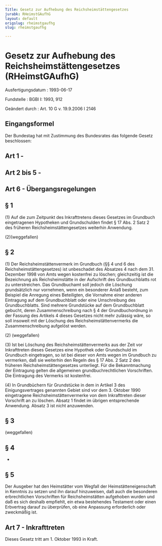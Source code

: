 ```yaml
---
Title: Gesetz zur Aufhebung des Reichsheimstättengesetzes
jurabk: RHeimstGAufhG
layout: default
origslug: rheimstgaufhg
slug: rheimstgaufhg

---
```


# Gesetz zur Aufhebung des Reichsheimstättengesetzes (RHeimstGAufhG)

Ausfertigungsdatum
:   1993-06-17

Fundstelle
:   BGBl I: 1993, 912

Geändert durch
:   Art. 10 G v. 19.9.2006 I 2146


## Eingangsformel

Der Bundestag hat mit Zustimmung des Bundesrates das folgende Gesetz
beschlossen:


## Art 1 - 



## Art 2 bis 5 - 



## Art 6 - Übergangsregelungen



## § 1

(1) Auf die zum Zeitpunkt des Inkrafttretens dieses Gesetzes im
Grundbuch eingetragenen Hypotheken und Grundschulden findet § 17 Abs.
2 Satz 2 des früheren Reichsheimstättengesetzes weiterhin Anwendung.

(2)(weggefallen)


## § 2

(1) Der Reichsheimstättenvermerk im Grundbuch (§§ 4 und 6 des
Reichsheimstättengesetzes) ist unbeschadet des Absatzes 4 nach dem 31.
Dezember 1998 von Amts wegen kostenfrei zu löschen; gleichzeitig ist
die Bezeichnung als Reichsheimstätte in der Aufschrift des
Grundbuchblatts rot zu unterstreichen. Das Grundbuchamt soll jedoch
die Löschung grundsätzlich nur vornehmen, wenn ein besonderer Anlaß
besteht, zum Beispiel die Anregung eines Beteiligten, die Vornahme
einer anderen Eintragung auf dem Grundbuchblatt oder eine Umschreibung
des Grundbuchblatts. Sind mehrere Grundstücke auf dem Grundbuchblatt
gebucht, deren Zusammenschreibung nach § 4 der Grundbuchordnung in der
Fassung des Artikels 4 dieses Gesetzes nicht mehr zulässig wäre, so
soll insoweit mit der Löschung des Reichsheimstättenvermerks die
Zusammenschreibung aufgelöst werden.

(2) (weggefallen)

(3) Ist bei Löschung des Reichsheimstättenvermerks aus der Zeit vor
Inkrafttreten dieses Gesetzes eine Hypothek oder Grundschuld im
Grundbuch eingetragen, so ist bei dieser von Amts wegen im Grundbuch
zu vermerken, daß sie weiterhin den Regeln des § 17 Abs. 2 Satz 2 des
früheren Reichsheimstättengesetzes unterliegt. Für die Bekanntmachung
der Eintragung gelten die allgemeinen grundbuchrechtlichen
Vorschriften. Die Eintragung des Vermerks ist kostenfrei.

(4) In Grundbüchern für Grundstücke in dem in Artikel 3 des
Einigungsvertrages genannten Gebiet sind vor dem 3. Oktober 1990
eingetragene Reichsheimstättenvermerke von dem Inkrafttreten dieser
Vorschrift an zu löschen. Absatz 1 findet im übrigen entsprechende
Anwendung. Absatz 3 ist nicht anzuwenden.


## § 3

(weggefallen)


## § 4

-


## § 5

Der Ausgeber hat den Heimstätter vom Wegfall der
Heimstätteneigenschaft in Kenntnis zu setzen und ihn darauf
hinzuweisen, daß auch die besonderen erbrechtlichen Vorschriften für
Reichsheimstätten aufgehoben wurden und daß es sich deshalb empfiehlt,
ein etwa bestehendes Testament oder einen Erbvertrag darauf zu
überprüfen, ob eine Anpassung erforderlich oder zweckmäßig ist.


## Art 7 - Inkrafttreten

Dieses Gesetz tritt am 1. Oktober 1993 in Kraft.

